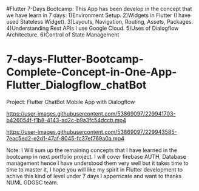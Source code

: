 #Flutter 7-Days Bootcamp:
This App has been develop in the concept that we have learn in 7 days:
1)Environment Setup.
2)Widgets in Flutter (I have used Stateless Widget).
3)Layouts, Navigation, Routing, Assets, Packages.
4)Understanding Rest APIs I use Google Cloud.
5)Uses of Dialogflow Architecture.
6)Control of State Management 

# 7-days-Flutter-Bootcamp-Complete-Concept-in-One-App-Flutter_Dialogflow_chatBot
Project:  Flutter ChatBot Mobile App with Dialogflow

https://user-images.githubusercontent.com/53869097/229941703-b426054f-f1b8-4143-ad2c-b9a3fc54dccb.mp4

https://user-images.githubusercontent.com/53869097/229943585-7eac5ed2-e2d1-47af-8045-fc37ef769a0a.mp4



Note: 
I Will sum up the remaining concepts that I have learned in the bootcamp in next portfolio project.
I will cover firebase AUTH, Database management hence I have understood them very well but it takes 
time to time to master it, I hope you will like my spirit in Flutter development to achive this kind of
level under 7 days I apperricate and want to thanks NUML GDGSC team.

